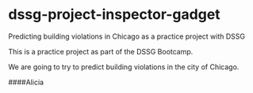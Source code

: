 # dssg-project-inspector-gadget
Predicting building violations in Chicago as a practice project with DSSG

This is a practice project as part of the DSSG Bootcamp.

We are going to try to predict building violations in the city of Chicago.

####Alicia
